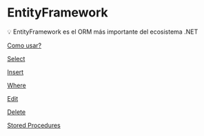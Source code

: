 # EntityFramework

<aside>
💡 EntityFramework es el ORM más importante del ecosistema .NET

</aside>

[Como usar?](EntityFramework%208bb8dd62122244fc9be6a1ded6ab159b/Como%20usar%20cbecd847003049f8be44394b95454584.md)

[Select](EntityFramework%208bb8dd62122244fc9be6a1ded6ab159b/Select%207b53a431df3945e9a84fbfc686f8987e.md)

[Insert](EntityFramework%208bb8dd62122244fc9be6a1ded6ab159b/Insert%20d13106bd07284fc3b0d5e72ac0dbe882.md)

[Where](EntityFramework%208bb8dd62122244fc9be6a1ded6ab159b/Where%20679b944f9b454cb1a717192749d2a064.md)

[Edit](EntityFramework%208bb8dd62122244fc9be6a1ded6ab159b/Edit%201e0c224b77db4bcab889f85b8b72f4db.md)

[Delete](EntityFramework%208bb8dd62122244fc9be6a1ded6ab159b/Delete%20ed27c0d600a4453ea4f4160fb8dcb7a4.md)

[Stored Procedures](EntityFramework%208bb8dd62122244fc9be6a1ded6ab159b/Stored%20Procedures%2047e3efa3a34b4fb290e08858c7d3b812.md)

[](EntityFramework%208bb8dd62122244fc9be6a1ded6ab159b/Untitled%2063ea00889cfb4b978ee066b62b8c46b9.md)